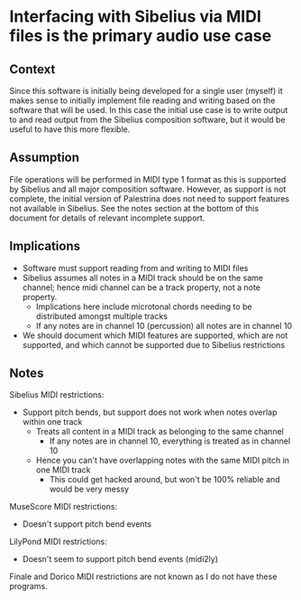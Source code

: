 # Interfacing with Sibelius via MIDI files is the primary audio use case

## Context

Since this software is initially being developed for a single user (myself) it makes sense to initially implement file reading and writing based on the software that will be used. In this case the initial use case is to write output to and read output from the Sibelius composition software, but it would be useful to have this more flexible.

## Assumption

File operations will be performed in MIDI type 1 format as this is supported by Sibelius and all major composition software. However, as support is not complete, the initial version of Palestrina does not need to support features not available in Sibelius. See the notes section at the bottom of this document for details of relevant incomplete support.

## Implications

- Software must support reading from and writing to MIDI files
- Sibelius assumes all notes in a MIDI track should be on the same channel; hence midi channel can be a track property, not a note property.
    - Implications here include microtonal chords needing to be distributed amongst multiple tracks
    - If any notes are in channel 10 (percussion) all notes are in channel 10
- We should document which MIDI features are supported, which are not supported, and which cannot be supported due to Sibelius restrictions

## Notes

Sibelius MIDI restrictions:
- Support pitch bends, but support does not work when notes overlap within one track
    - Treats all content in a MIDI track as belonging to the same channel
        - If any notes are in channel 10, everything is treated as in channel 10
    - Hence you can't have overlapping notes with the same MIDI pitch in one MIDI track
        - This could get hacked around, but won't be 100% reliable and would be very messy

MuseScore MIDI restrictions:
- Doesn't support pitch bend events

LilyPond MIDI restrictions:
- Doesn't seem to support pitch bend events (midi2ly)

Finale and Dorico MIDI restrictions are not known as I do not have these programs.


